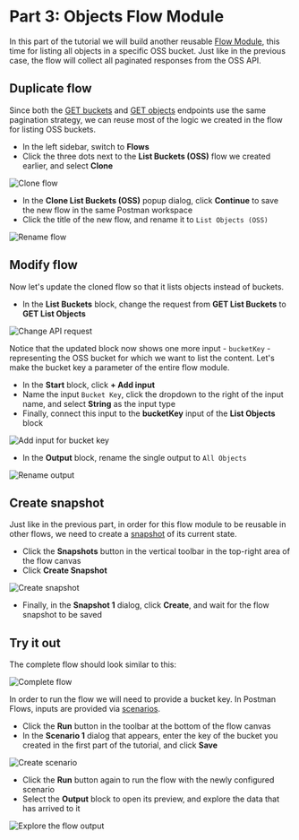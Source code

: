 # Part 3: Objects Flow Module

In this part of the tutorial we will build another reusable [Flow Module](https://learning.postman.com/docs/postman-flows/build-flows/blocks/flow-module/), this time for listing all objects in a specific OSS bucket. Just like in the previous case, the flow will collect all paginated responses from the OSS API.

## Duplicate flow

Since both the [GET buckets](https://aps.autodesk.com/en/docs/data/v2/reference/http/buckets-GET/) and [GET objects](https://aps.autodesk.com/en/docs/data/v2/reference/http/buckets-:bucketKey-objects-GET/) endpoints use the same pagination strategy, we can reuse most of the logic we created in the flow for listing OSS buckets.

- In the left sidebar, switch to **Flows**
- Click the three dots next to the **List Buckets (OSS)** flow we created earlier, and select **Clone**

![Clone flow](images/clone-flow.png)

- In the **Clone List Buckets (OSS)** popup dialog, click **Continue** to save the new flow in the same Postman workspace
- Click the title of the new flow, and rename it to `List Objects (OSS)`

![Rename flow](images/rename-flow.png)

## Modify flow

Now let's update the cloned flow so that it lists objects instead of buckets.

- In the **List Buckets** block, change the request from **GET List Buckets** to **GET List Objects**

![Change API request](images/change-request.png)

Notice that the updated block now shows one more input - `bucketKey` - representing the OSS bucket for which we want to list the content. Let's make the bucket key a parameter of the entire flow module.

- In the **Start** block, click **+ Add input**
- Name the input `Bucket Key`, click the dropdown to the right of the input name, and select **String** as the input type
- Finally, connect this input to the **bucketKey** input of the **List Objects** block

![Add input for bucket key](images/add-input-bucket-key.png)

- In the **Output** block, rename the single output to `All Objects`

![Rename output](images/rename-output.png)

## Create snapshot

Just like in the previous part, in order for this flow module to be reusable in other flows, we need to create a [snapshot](https://learning.postman.com/docs/postman-flows/build-flows/snapshots/) of its current state.

- Click the **Snapshots** button in the vertical toolbar in the top-right area of the flow canvas
- Click **Create Snapshot**

![Create snapshot](images/create-snapshot.png)

- Finally, in the **Snapshot 1** dialog, click **Create**, and wait for the flow snapshot to be saved

## Try it out

The complete flow should look similar to this:

![Complete flow](images/complete-flow.png)

In order to run the flow we will need to provide a bucket key. In Postman Flows, inputs are provided via [scenarios](https://learning.postman.com/docs/postman-flows/build-flows/scenarios/).

- Click the **Run** button in the toolbar at the bottom of the flow canvas
- In the **Scenario 1** dialog that appears, enter the key of the bucket you created in the first part of the tutorial, and click **Save**

![Create scenario](images/create-scenario.png)

- Click the **Run** button again to run the flow with the newly configured scenario
- Select the **Output** block to open its preview, and explore the data that has arrived to it

![Explore the flow output](images/explore-output.png)
